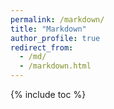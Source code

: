 ```yaml
---
permalink: /markdown/
title: "Markdown"
author_profile: true
redirect_from: 
  - /md/
  - /markdown.html
---
```


{% include toc %}


